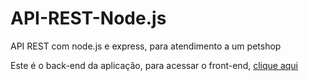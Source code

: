 # API-REST-Node.js
API REST com node.js e express, para atendimento a um petshop

<p>Este é o back-end da aplicação, para acessar o front-end, <a href="https://github.com/gfr2003/nodets-canil">clique aqui</a></p>
